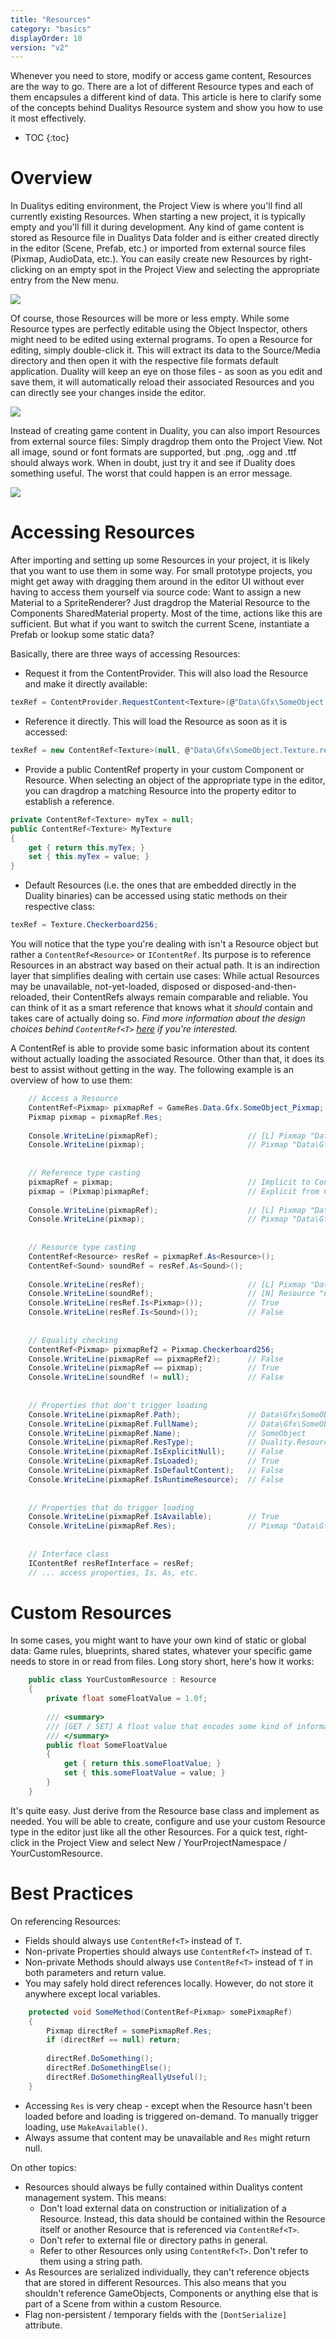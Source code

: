 ```yaml
---
title: "Resources"
category: "basics"
displayOrder: 10
version: "v2"
---
```


Whenever you need to store, modify or access game content, Resources are the way to go. There are a lot of different Resource types and each of them encapsules a different kind of data. This article is here to clarify some of the concepts behind Dualitys Resource system and show you how to use it most effectively.

* TOC
{:toc}

# Overview

In Dualitys editing environment, the Project View is where you'll find all currently existing Resources. When starting a new project, it is typically empty and you'll fill it during development. Any kind of game content is stored as Resource file in Dualitys Data folder and is either created directly in the editor (Scene, Prefab, etc.) or imported from external source files (Pixmap, AudioData, etc.). You can easily create new Resources by right-clicking on an empty spot in the Project View and selecting the appropriate entry from the New menu. 

![](../img/Resource/CreateResources.png)

Of course, those Resources will be more or less empty. While some Resource types are perfectly editable using the Object Inspector, others might need to be edited using external programs. To open a Resource for editing, simply double-click it. This will extract its data to the Source/Media directory and then open it with the respective file formats default application. Duality will keep an eye on those files - as soon as you edit and save them, it will automatically reload their associated Resources and you can directly see your changes inside the editor.

![](../img/Resource/OpenResourcesExternal.png)

Instead of creating game content in Duality, you can also import Resources from external source files: Simply dragdrop them onto the Project View. Not all image, sound or font formats are supported, but .png, .ogg and .ttf should always work. When in doubt, just try it and see if Duality does something useful. The worst that could happen is an error message.

![](../img/Resource/ImportResources.png)

# Accessing Resources

After importing and setting up some Resources in your project, it is likely that you want to use them in some way. For small prototype projects, you might get away with dragging them around in the editor UI without ever having to access them yourself via source code: Want to assign a new Material to a SpriteRenderer? Just dragdrop the Material Resource to the Components SharedMaterial property. Most of the time, actions like this are sufficient. But what if you want to switch the current Scene, instantiate a Prefab or lookup some static data?

Basically, there are three ways of accessing Resources:

  * Request it from the ContentProvider. This will also load the Resource and make it directly available: 

```csharp
texRef = ContentProvider.RequestContent<Texture>(@"Data\Gfx\SomeObject.Texture.res");
```

  * Reference it directly. This will load the Resource as soon as it is accessed:

```csharp
texRef = new ContentRef<Texture>(null, @"Data\Gfx\SomeObject.Texture.res");
```

  * Provide a public ContentRef property in your custom Component or Resource. When selecting an object of the appropriate type in the editor, you can dragdrop a matching Resource into the property editor to establish a reference.

```csharp
private ContentRef<Texture> myTex = null;
public ContentRef<Texture> MyTexture
{
    get { return this.myTex; }
    set { this.myTex = value; }
}
```

  * Default Resources (i.e. the ones that are embedded directly in the Duality binaries) can be accessed using static methods on their respective class: 

```csharp
texRef = Texture.Checkerboard256;
```

You will notice that the type you're dealing with isn't a Resource object but rather a `ContentRef<Resource>` or `IContentRef`. Its purpose is to reference Resources in an abstract way based on their actual path. It is an indirection layer that simplifies dealing with certain use cases: While actual Resources may be unavailable, not-yet-loaded, disposed or disposed-and-then-reloaded, their ContentRefs always remain comparable and reliable. You can think of it as a smart reference that knows what it _should_ contain and takes care of actually doing so. _Find more information about the design choices behind `ContentRef<T>` [here](https://blog.adamslair.net/posts/2013-03-06/mailbag-civilization-and-contentrefs/) if you're interested._

A ContentRef is able to provide some basic information about its content without actually loading the associated Resource. Other than that, it does its best to assist without getting in the way. The following example is an overview of how to use them:

```csharp
    // Access a Resource
    ContentRef<Pixmap> pixmapRef = GameRes.Data.Gfx.SomeObject_Pixmap;
    Pixmap pixmap = pixmapRef.Res;
    
    Console.WriteLine(pixmapRef);                    // [L] Pixmap "Data\Gfx\SomeObject"
    Console.WriteLine(pixmap);                       // Pixmap "Data\Gfx\SomeObject"
    
    
    // Reference type casting
    pixmapRef = pixmap;                              // Implicit to ContentRef
    pixmap = (Pixmap)pixmapRef;                      // Explicit from ContentRef
    
    Console.WriteLine(pixmapRef);                    // [L] Pixmap "Data\Gfx\SomeObject"
    Console.WriteLine(pixmap);                       // Pixmap "Data\Gfx\SomeObject"
    
    
    // Resource type casting
    ContentRef<Resource> resRef = pixmapRef.As<Resource>();
    ContentRef<Sound> soundRef = resRef.As<Sound>();
    
    Console.WriteLine(resRef);                       // [L] Pixmap "Data\Gfx\SomeObject"
    Console.WriteLine(soundRef);                     // [N] Resource "null"
    Console.WriteLine(resRef.Is<Pixmap>());          // True
    Console.WriteLine(resRef.Is<Sound>());           // False
    
    
    // Equality checking
    ContentRef<Pixmap> pixmapRef2 = Pixmap.Checkerboard256;
    Console.WriteLine(pixmapRef == pixmapRef2);      // False
    Console.WriteLine(pixmapRef == pixmap);          // True
    Console.WriteLine(soundRef != null);             // False
    
    
    // Properties that don't trigger loading
    Console.WriteLine(pixmapRef.Path);               // Data\Gfx\SomeObject.Pixmap.res
    Console.WriteLine(pixmapRef.FullName);           // Data\Gfx\SomeObject
    Console.WriteLine(pixmapRef.Name);               // SomeObject
    Console.WriteLine(pixmapRef.ResType);            // Duality.Resources.Pixmap
    Console.WriteLine(pixmapRef.IsExplicitNull);     // False
    Console.WriteLine(pixmapRef.IsLoaded);           // True
    Console.WriteLine(pixmapRef.IsDefaultContent);   // False
    Console.WriteLine(pixmapRef.IsRuntimeResource);  // False
    
    
    // Properties that do trigger loading
    Console.WriteLine(pixmapRef.IsAvailable);        // True
    Console.WriteLine(pixmapRef.Res);                // Pixmap "Data\Gfx\SomeObject"
    
    
    // Interface class
    IContentRef resRefInterface = resRef;
    // ... access properties, Is, As, etc.
```

# Custom Resources

In some cases, you might want to have your own kind of static or global data: Game rules, blueprints, shared states, whatever your specific game needs to store in or read from files. Long story short, here's how it works:

```csharp    
    public class YourCustomResource : Resource
    {
        private float someFloatValue = 1.0f;
    
        /// <summary>
        /// [GET / SET] A float value that encodes some kind of information.
        /// </summary>
        public float SomeFloatValue
        {
            get { return this.someFloatValue; }
            set { this.someFloatValue = value; }
        }
    }
```

It's quite easy. Just derive from the Resource base class and implement as needed. You will be able to create, configure and use your custom Resource type in the editor just like all the other Resources. For a quick test, right-click in the Project View and select New / YourProjectNamespace / YourCustomResource.

# Best Practices

On referencing Resources:

  * Fields should always use `ContentRef<T>` instead of `T`.
  * Non-private Properties should always use `ContentRef<T>` instead of `T`.
  * Non-private Methods should always use `ContentRef<T>` instead of `T` in both parameters and return value.
  * You may safely hold direct references locally. However, do not store it anywhere except local variables.

```csharp
    protected void SomeMethod(ContentRef<Pixmap> somePixmapRef)
    {
        Pixmap directRef = somePixmapRef.Res;
        if (directRef == null) return;
    
        directRef.DoSomething();
        directRef.DoSomethingElse();
        directRef.DoSomethingReallyUseful();
    }
```

  * Accessing `Res` is very cheap - except when the Resource hasn't been loaded before and loading is triggered on-demand. To manually trigger loading, use `MakeAvailable()`.
  * Always assume that content may be unavailable and `Res` might return null.
  
On other topics:

  * Resources should always be fully contained within Dualitys content management system. This means:
    * Don't load external data on construction or initialization of a Resource. Instead, this data should be contained within the Resource itself or another Resource that is referenced via `ContentRef<T>`.
    * Don't refer to external file or directory paths in general.
    * Refer to other Resources only using `ContentRef<T>`. Don't refer to them using a string path.
  * As Resources are serialized individually, they can't reference objects that are stored in different Resources. This also means that you shouldn't reference GameObjects, Components or anything else that is part of a Scene from within a custom Resource.
  * Flag non-persistent / temporary fields with the `[DontSerialize]` attribute.